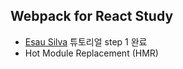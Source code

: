 ## Webpack for React Study

- [Esau Silva](https://medium.freecodecamp.org/learn-webpack-for-react-a36d4cac5060) 튜토리얼 step 1 완료
- Hot Module Replacement (HMR)